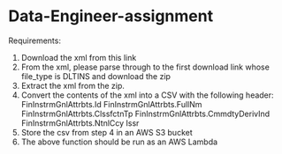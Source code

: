 # Data-Engineer-assignment
Requirements:
1. Download the xml from this link
2. From the xml, please parse through to the first download link whose file_type is DLTINS and download the zip
3. Extract the xml from the zip.
4. Convert the contents of the xml into a CSV with the following header:
   FinInstrmGnlAttrbts.Id
   FinInstrmGnlAttrbts.FullNm
   FinInstrmGnlAttrbts.ClssfctnTp
   FinInstrmGnlAttrbts.CmmdtyDerivInd
   FinInstrmGnlAttrbts.NtnlCcy
   Issr
5. Store the csv from step 4 in an AWS S3 bucket
6. The above function should be run as an AWS Lambda
